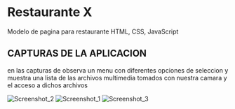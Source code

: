 # Restaurante X 
Modelo de pagina para restaurante HTML, CSS, JavaScript

## CAPTURAS DE LA APLICACION
en las capturas de observa un menu con diferentes opciones de seleccion y muestra una lista de las archivos multimedia tomados con nuestra camara y el acceso a dichos archivos

![Screenshot_2](https://user-images.githubusercontent.com/55968997/83952669-d0373700-a7ff-11ea-8a78-45df8128719f.png)
![Screenshot_1](https://user-images.githubusercontent.com/55968997/83952623-95cd9a00-a7ff-11ea-8f3d-bddff9c21a3d.png)
![Screenshot_3](https://user-images.githubusercontent.com/55968997/83952684-fa88f480-a7ff-11ea-9ce3-3dc3d6d7196c.png)

